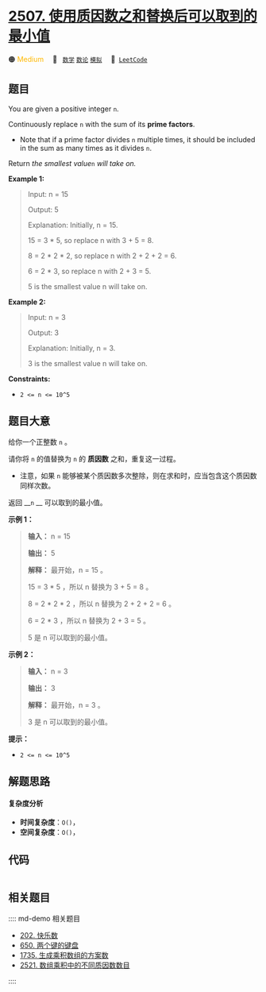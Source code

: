 # [2507. 使用质因数之和替换后可以取到的最小值](https://leetcode.com/problems/smallest-value-after-replacing-with-sum-of-prime-factors)

🟠 <font color=#ffb800>Medium</font>&emsp; 🔖&ensp; [`数学`](/leetcode/outline/tag/math.md) [`数论`](/leetcode/outline/tag/number-theory.md) [`模拟`](/leetcode/outline/tag/simulation.md)&emsp; 🔗&ensp;[`LeetCode`](https://leetcode.com/problems/smallest-value-after-replacing-with-sum-of-prime-factors)


## 题目

You are given a positive integer `n`.

Continuously replace `n` with the sum of its **prime factors**.

  * Note that if a prime factor divides `n` multiple times, it should be included in the sum as many times as it divides `n`.

Return _the smallest value_`n` _will take on._



**Example 1:**

> Input: n = 15
> 
> Output: 5
> 
> Explanation: Initially, n = 15.
> 
> 15 = 3 * 5, so replace n with 3 + 5 = 8.
> 
> 8 = 2 * 2 * 2, so replace n with 2 + 2 + 2 = 6.
> 
> 6 = 2 * 3, so replace n with 2 + 3 = 5.
> 
> 5 is the smallest value n will take on.

**Example 2:**

> Input: n = 3
> 
> Output: 3
> 
> Explanation: Initially, n = 3.
> 
> 3 is the smallest value n will take on.

**Constraints:**

  * `2 <= n <= 10^5`


## 题目大意

给你一个正整数 `n` 。

请你将 `n` 的值替换为 `n` 的 **质因数** 之和，重复这一过程。

  * 注意，如果 `n` 能够被某个质因数多次整除，则在求和时，应当包含这个质因数同样次数。

返回 __`n` __ 可以取到的最小值。



**示例 1：**

> 
> 
> 
> 
> 
> **输入：** n = 15
> 
> **输出：** 5
> 
> **解释：** 最开始，n = 15 。
> 
> 15 = 3 * 5 ，所以 n 替换为 3 + 5 = 8 。
> 
> 8 = 2 * 2 * 2 ，所以 n 替换为 2 + 2 + 2 = 6 。
> 
> 6 = 2 * 3 ，所以 n 替换为 2 + 3 = 5 。
> 
> 5 是 n 可以取到的最小值。
> 
> 

**示例 2：**

> 
> 
> 
> 
> 
> **输入：** n = 3
> 
> **输出：** 3
> 
> **解释：** 最开始，n = 3 。
> 
> 3 是 n 可以取到的最小值。



**提示：**

  * `2 <= n <= 10^5`


## 解题思路

#### 复杂度分析

- **时间复杂度**：`O()`，
- **空间复杂度**：`O()`，

## 代码

```javascript

```

## 相关题目

:::: md-demo 相关题目
- [202. 快乐数](./0202.md)
- [650. 两个键的键盘](https://leetcode.com/problems/2-keys-keyboard)
- [1735. 生成乘积数组的方案数](https://leetcode.com/problems/count-ways-to-make-array-with-product)
- [2521. 数组乘积中的不同质因数数目](https://leetcode.com/problems/distinct-prime-factors-of-product-of-array)

::::
